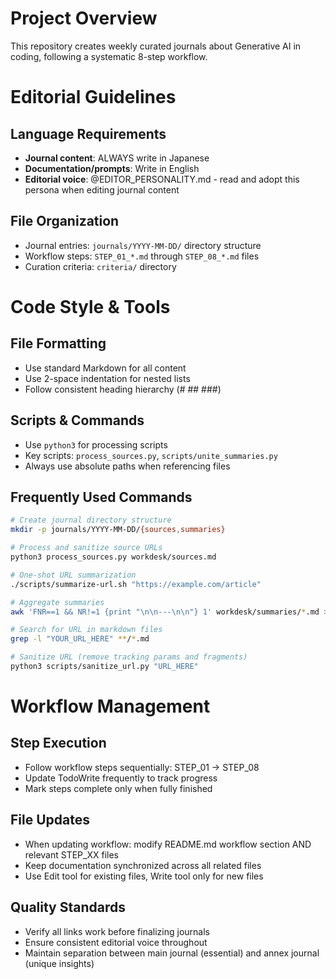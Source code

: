 # Project Overview

This repository creates weekly curated journals about Generative AI in coding, following a systematic 8-step workflow.

# Editorial Guidelines

## Language Requirements
- **Journal content**: ALWAYS write in Japanese
- **Documentation/prompts**: Write in English
- **Editorial voice**: @EDITOR_PERSONALITY.md - read and adopt this persona when editing journal content

## File Organization
- Journal entries: `journals/YYYY-MM-DD/` directory structure
- Workflow steps: `STEP_01_*.md` through `STEP_08_*.md` files
- Curation criteria: `criteria/` directory

# Code Style & Tools

## File Formatting
- Use standard Markdown for all content
- Use 2-space indentation for nested lists
- Follow consistent heading hierarchy (# ## ###)

## Scripts & Commands
- Use `python3` for processing scripts
- Key scripts: `process_sources.py`, `scripts/unite_summaries.py`
- Always use absolute paths when referencing files

## Frequently Used Commands
```bash
# Create journal directory structure
mkdir -p journals/YYYY-MM-DD/{sources,summaries}

# Process and sanitize source URLs
python3 process_sources.py workdesk/sources.md

# One-shot URL summarization
./scripts/summarize-url.sh "https://example.com/article"

# Aggregate summaries
awk 'FNR==1 && NR!=1 {print "\n\n---\n\n"} 1' workdesk/summaries/*.md > workdesk/unified_summaries.md

# Search for URL in markdown files
grep -l "YOUR_URL_HERE" **/*.md

# Sanitize URL (remove tracking params and fragments)
python3 scripts/sanitize_url.py "URL_HERE"
```

# Workflow Management

## Step Execution
- Follow workflow steps sequentially: STEP_01 → STEP_08
- Update TodoWrite frequently to track progress
- Mark steps complete only when fully finished

## File Updates
- When updating workflow: modify README.md workflow section AND relevant STEP_XX files
- Keep documentation synchronized across all related files
- Use Edit tool for existing files, Write tool only for new files

## Quality Standards
- Verify all links work before finalizing journals
- Ensure consistent editorial voice throughout
- Maintain separation between main journal (essential) and annex journal (unique insights)